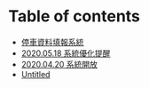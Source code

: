 # Table of contents

* [停車資料填報系統](README.md)
* [2020.05.18 系統優化提醒](bb.md)
* [2020.04.20 系統開放](cc.md)
* [Untitled](untitled.md)

